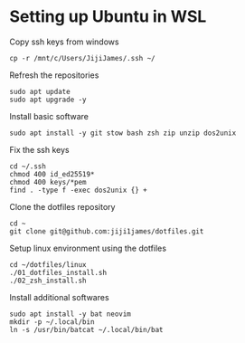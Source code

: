# Setting up Ubuntu in WSL
Copy ssh keys from windows
```
cp -r /mnt/c/Users/JijiJames/.ssh ~/
```
Refresh the repositories
```
sudo apt update
sudo apt upgrade -y
```
Install basic software
```
sudo apt install -y git stow bash zsh zip unzip dos2unix
```
Fix the ssh keys
```
cd ~/.ssh
chmod 400 id_ed25519*
chmod 400 keys/*pem
find . -type f -exec dos2unix {} +
```
Clone the dotfiles repository
```
cd ~
git clone git@github.com:jiji1james/dotfiles.git
```
Setup linux environment using the dotfiles
```
cd ~/dotfiles/linux
./01_dotfiles_install.sh
./02_zsh_install.sh
```
Install additional softwares
```
sudo apt install -y bat neovim
mkdir -p ~/.local/bin
ln -s /usr/bin/batcat ~/.local/bin/bat
```
